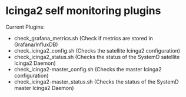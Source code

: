 # Icinga2 self monitoring plugins

Current Plugins:
- check_grafana_metrics.sh (Check if metrics are stored in Grafana/InfluxDB)
- check_icinga2_config.sh (Checks the satellite Icinga2 configuration)
- check_icinga2_status.sh (Checks the status of the SystemD satellite Icinga2 Daemon)
- check_icinga2-master_config.sh (Checks the master Icinga2 configuration)
- check_icinga2-master_status.sh (Checks the status of the SystemD master Icinga2 Daemon)

